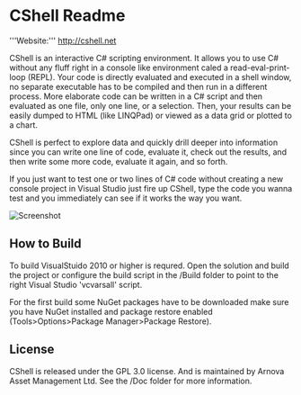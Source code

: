 CShell Readme
=============

'''Website:''' http://cshell.net

CShell is an interactive C# scripting environment. It allows you to use C# without any fluff right in a console like environment caled a read-eval-print-loop (REPL). Your code is directly evaluated and executed in a shell window, no separate executable has to be compiled and then run in a different process. More elaborate code can be written in a C# script and then evaluated as one file, only one line, or a selection. Then, your results can be easily dumped to HTML (like LINQPad) or viewed as a data grid or plotted to a chart.

CShell is perfect to explore data and quickly drill deeper into information since you can write one line of code, evaluate it, check out the results, and then write some more code, evaluate it again, and so forth.

If you just want to test one or two lines of C# code without creating a new console project in Visual Studio just fire up CShell, type the code you wanna test and you immediately can see if it works the way you want.

![Screenshot](https://raw.github.com/ArnovaAssetManagement/CShell/master/Doc/Screenshot1.png)

How to Build
------------
To build VisualStuido 2010 or higher is requred. Open the solution and build the project or configure the build script in the /Build folder to point to the right Visual Studio 'vcvarsall' script.

For the first build some NuGet packages have to be downloaded make sure you have NuGet installed and package restore enabled (Tools>Options>Package Manager>Package Restore).

License
-------
CShell is released under the GPL 3.0 license. And is maintained by Arnova Asset Management Ltd.
See the /Doc folder for more information.



